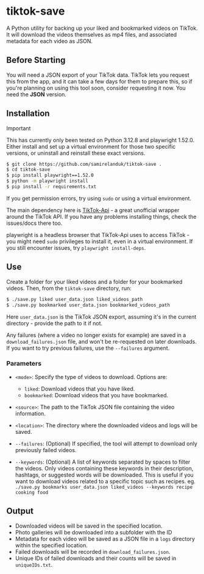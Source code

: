 # tiktok-save

A Python utility for backing up your liked and bookmarked videos on TikTok. It will download the videos themselves as mp4 files, and associated metadata for each video as JSON.

## Before Starting

You will need a JSON export of your TikTok data. TikTok lets you request this from the app, and it can take a few days for them to prepare this, so if you're planning on using this tool soon, consider requesting it now. You need the **JSON** version.

## Installation

> [!IMPORTANT]
> This has currently only been tested on Python 3.12.8 and playwright 1.52.0. Either install and set up a virtual environment for those two specific versions, or uninstall and reinstall these exact versions.

```bash
$ git clone https://github.com/samirelanduk/tiktok-save .
$ cd tiktok-save
$ pip install playwright==1.52.0
$ python -m playwright install
$ pip install -r requirements.txt
```

If you get permission errors, try using `sudo` or using a virtual environment.

The main dependency here is [TikTok-Api](https://github.com/davidteather/TikTok-Api) - a great unofficial wrapper around the TikTok API. If you have any problems installing things, check the issues/docs there too.

playwright is a headless browser that TikTok-Api uses to access TikTok - you might need `sudo` privileges to install it, even in a virtual environment. If you still encounter issues, try `playwright install-deps`.

## Use

Create a folder for your liked videos and a folder for your bookmarked videos. Then, from the `tiktok-save` directory, run:

```bash
$ ./save.py liked user_data.json liked_videos_path
$ ./save.py bookmarked user_data.json bookmarked_videos_path
```

Here `user_data.json` is the TikTok JSON export, assuming it's in the current directory - provide the path to it if not.

Any failures (where a video no longer exists for example) are saved in a `download_failures.json` file, and won't be re-requested on later downloads. If you want to try previous failures, use the `--failures` argument.

### Parameters

- `<mode>`: Specify the type of videos to download. Options are:
  - `liked`: Download videos that you have liked.
  - `bookmarked`: Download videos that you have bookmarked.

- `<source>`: The path to the TikTok JSON file containing the video information.

- `<location>`: The directory where the downloaded videos and logs will be saved.

- `--failures`: (Optional) If specified, the tool will attempt to download only previously failed videos.

- `--keywords`: (Optional) A list of keywords separated by spaces to filter the videos. Only videos containing these keywords in their description, hashtags, or suggested words will be downloaded. This is useful if you want to download videos related to a specific topic such as recipes.
    eg. `./save.py bookmarks user_data.json liked_videos --keywords recipe cooking food`

## Output

- Downloaded videos will be saved in the specified location.
- Photo galleries will be downloaded into a subfolder with the ID
- Metadata for each video will be saved as a JSON file in a `logs` directory within the specified location.
- Failed downloads will be recorded in `download_failures.json`.
- Unique IDs of failed downloads and their counts will be saved in `uniqueIDs.txt`.